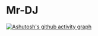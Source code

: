 # Mr-DJ
[![Ashutosh's github activity graph](https://activity-graph.herokuapp.com/graph?username=Mr-DJ&theme=xcode&hide_title=true&bg_color=081C15&color=52B788&line=95D5B2&point=D8F3DC)](https://github.com/ashutosh00710/github-readme-activity-graph)
